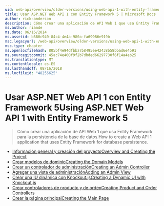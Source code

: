 ```yaml
---
uid: web-api/overview/older-versions/using-web-api-1-with-entity-framework-5/index
title: Usar ASP.NET Web API 1 con Entity Framework 5 | Microsoft Docs
author: rick-anderson
description: Cómo crear una aplicación de API Web 1 que usa Entity Framework para la persistencia de la base de datos.
ms.author: riande
ms.date: 06/16/2014
ms.assetid: b380c940-84c4-4e4a-980a-fa69986e919b
msc.legacyurl: /web-api/overview/older-versions/using-web-api-1-with-entity-framework-5
msc.type: chapter
ms.openlocfilehash: 805bf4e94dfbba7b8495ee42438b58bbad6e4b91
ms.sourcegitcommit: 45ac74e400f9f2b7dbded66297730f6f14a4eb25
ms.translationtype: MT
ms.contentlocale: es-ES
ms.lasthandoff: 08/16/2018
ms.locfileid: "48256625"
---
```

<a name="using-aspnet-web-api-1-with-entity-framework-5"></a><span data-ttu-id="92dfc-103">Usar ASP.NET Web API 1 con Entity Framework 5</span><span class="sxs-lookup"><span data-stu-id="92dfc-103">Using ASP.NET Web API 1 with Entity Framework 5</span></span>
====================
> <span data-ttu-id="92dfc-104">Cómo crear una aplicación de API Web 1 que usa Entity Framework para la persistencia de la base de datos.</span><span class="sxs-lookup"><span data-stu-id="92dfc-104">How to create a Web API 1 application that uses Entity Framework for database persistence.</span></span>


- [<span data-ttu-id="92dfc-105">Información general y creación del proyecto</span><span class="sxs-lookup"><span data-stu-id="92dfc-105">Overview and Creating the Project</span></span>](using-web-api-with-entity-framework-part-1.md)
- [<span data-ttu-id="92dfc-106">Crear modelos de dominio</span><span class="sxs-lookup"><span data-stu-id="92dfc-106">Creating the Domain Models</span></span>](using-web-api-with-entity-framework-part-2.md)
- [<span data-ttu-id="92dfc-107">Crear un controlador de administración</span><span class="sxs-lookup"><span data-stu-id="92dfc-107">Creating an Admin Controller</span></span>](using-web-api-with-entity-framework-part-3.md)
- [<span data-ttu-id="92dfc-108">Agregar una vista de administración</span><span class="sxs-lookup"><span data-stu-id="92dfc-108">Adding an Admin View</span></span>](using-web-api-with-entity-framework-part-4.md)
- [<span data-ttu-id="92dfc-109">Crear una IU dinámica con Knockout.js</span><span class="sxs-lookup"><span data-stu-id="92dfc-109">Creating a Dynamic UI with Knockout.js</span></span>](using-web-api-with-entity-framework-part-5.md)
- [<span data-ttu-id="92dfc-110">Crear controladores de producto y de orden</span><span class="sxs-lookup"><span data-stu-id="92dfc-110">Creating Product and Order Controllers</span></span>](using-web-api-with-entity-framework-part-6.md)
- [<span data-ttu-id="92dfc-111">Crear la página principal</span><span class="sxs-lookup"><span data-stu-id="92dfc-111">Creating the Main Page</span></span>](using-web-api-with-entity-framework-part-7.md)
